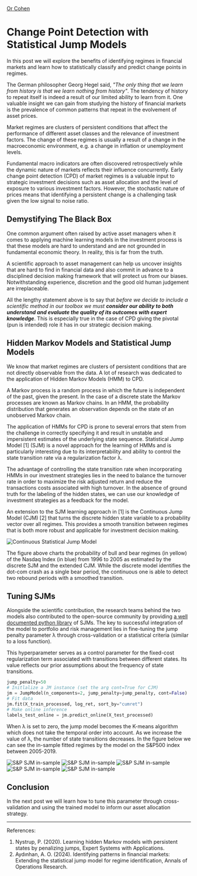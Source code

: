 [Or Cohen](/index.html)
# Change Point Detection with Statistical Jump Models
In this post we will explore the benefits of identifying regimes in financial markets and learn how to statistically classify and predict change points in regimes. 
 
The German philosopher Georg Hegel said, *"The only thing that we learn from history is that we learn nothing from history"*. The tendency of history to repeat itself is indeed a result of our limited ability to learn from it. One valuable insight we can gain from studying the history of financial markets is the prevalence of common patterns that repeat in the evolvement of asset prices.

Market regimes are clusters of persistent conditions that affect the performance of different asset classes and the relevance of investment factors. The change of these regimes is usually a result of a change in the macroeconomic environment, e.g. a change in inflation or unemployment levels.

Fundamental macro indicators are often discovered retrospectively while the dynamic nature of markets reflects their influence concurrently. Early change point detection (CPD) of market regimes is a valuable input to strategic investment decisions such as asset allocation and the level of exposure to various investment factors.  However, the stochastic nature of prices means that identifying a persistent change is a challenging task given the low signal to noise ratio.

## Demystifying The Black Box 
One common argument often raised by active asset managers when it comes to applying machine learning models in the investment process is that these models are hard to understand and are not grounded in fundamental economic theory. In reality, this is far from the truth.
 
 A scientific approach to asset management can help us uncover insights that are hard to find in financial data and also commit in advance to a disciplined decision making framework that will protect us from our biases. Notwithstanding experience, discretion and the good old human judgement are irreplaceable. 

All the lengthy statement above is to say that _before we decide to include a scientific method in our toolbox we must **consider our ability to both understand and evaluate the quality of its outcomes with expert knowledge**_. This is especially true in the case of CPD giving the pivotal (pun is intended) role it has in our strategic decision making. 

## Hidden Markov Models and Statistical Jump Models
We know that market regimes are clusters of persistent conditions that are not directly observable from the data. A lot of research was dedicated to the application of Hidden Markov Models (HMM) to CPD.

A Markov process is a random process in which the future is independent of the past, given the present. In the case of a discrete state the Markov processes are known as Markov chains. In an HMM, the probability distribution that generates an observation depends on the state of an unobserved Markov chain. 

The application of HMMs for CPD is prone to several errors that stem from the challenge in correctly specifying it and result in unstable and impersistent estimates of the underlying state sequence. Statistical Jump Model [1] (SJM) is a novel approach for the learning of HMMs and is particularly interesting due to its interpretability and ability to control the state transition rate via a regularization factor λ. 

The advantage of controlling the state transition rate when incorporating HMMs in our investment strategies lies in the need to balance the turnover rate in order to maximize the risk adjusted return and reduce the transactions costs associated with high turnover. In the absence of ground truth for the labeling of the hidden states, we can use our knowledge of investment strategies as a feedback for the model. 

An extension to the SJM learning approach in [1] is the Continuous Jump Model (CJM) [2] that turns the discrete hidden state variable to a probability vector over all regimes. This provides a smooth transition between regimes that is both more robust and applicable for investment decision making.

![Continuous Statistical Jump Model](/images/sjm1.png)

The figure above charts the probability of bull and bear regimes (in yellow) of the Nasdaq Index (in blue) from 1996 to 2005 as estimated by the discrete SJM and the extended CJM. While the discrete model identifies the dot-com crash as a single bear period, the continuous one is able to detect two rebound periods with a smoothed transition.

## Tuning SJMs
Alongside the scientific contribution, the research teams behind the two models also contributed to the open-source community by providing [a well documented python library](https://github.com/Yizhan-Oliver-Shu/jump-models?tab=readme-ov-file) of SJMs. The key to successful integration of the model to portfolio and risk management lies in fine-tuning the jump penalty parameter λ through cross-validation or a statistical criteria (similar to a loss function).

This  hyperparameter serves as a control parameter for the fixed-cost regularization term associated with transitions between different states. Its value reflects our prior assumptions about the frequency of state transitions.

```python
jump_penalty=50
# Initlalize a JM instance (set the arg cont=True for CJM)
jm = JumpModel(n_components=2, jump_penalty=jump_penalty, cont=False)
# Fit data
jm.fit(X_train_processed, log_ret, sort_by="cumret")
# Make online inference
labels_test_online = jm.predict_online(X_test_processed)
```
When λ is set to zero, the jump model becomes the K-means algorithm which does not take the temporal order into account. As we increase the value of λ, the number of state transitions decreases. In the figure below we can see the in-sample fitted regimes by the model on the S&P500 index between 2005-2019. 

![S&P SJM in-sample](/images/sjm2.png)
![S&P SJM in-sample](/images/sjm3.png)
![S&P SJM in-sample](/images/sjm4.png)
![S&P SJM in-sample](/images/sjm5.png)
![S&P SJM in-sample](/images/sjm6.png)

## Conclusion

In the next post we will learn how to tune this parameter through cross-validation and using the trained model to inform our asset allocation strategy.
___
References:
1.  Nystrup, P. (2020). Learning hidden Markov models with persistent states by penalizing jumps, Expert Systems with Applications.
2. Aydınhan, A. O. (2024). Identifying patterns in financial markets: Extending the statistical jump model for regime identification, Annals of Operations Research.
